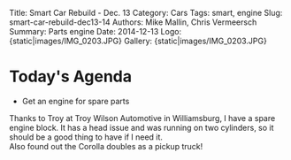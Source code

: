 Title: Smart Car Rebuild - Dec. 13
Category: Cars
Tags: smart, engine
Slug: smart-car-rebuild-dec13-14
Authors: Mike Mallin, Chris Vermeersch
Summary: Parts engine
Date: 2014-12-13
Logo: {static|images/IMG_0203.JPG}
Gallery:
    {static|images/IMG_0203.JPG}

Today's Agenda  
==============    
* Get an engine for spare parts

Thanks to Troy at Troy Wilson Automotive in Williamsburg, I have a spare engine block. It has a head issue and was running on two cylinders, so it should be a good thing to have if I need it.  
Also found out the Corolla doubles as a pickup truck!
